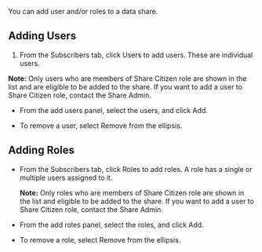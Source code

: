 
You can add user and/or roles to a data share.

## Adding Users


1.  From the Subscribers tab, click Users to add users. These are individual users.


**Note:** Only users who are members of Share Citizen role are shown in the list and are eligible to be added to the share. If you want to add a user to Share Citizen role, contact the Share Admin.

-   From the add users panel, select the users, and click Add.

-   To remove a user, select Remove from the ellipsis.


## Adding Roles


-   From the Subscribers tab, click Roles to add roles. A role has a single or multiple users assigned to it.

    **Note:** Only roles who are members of Share Citizen role are shown in the list and eligible to be added to the share. If you want to add a user to Share Citizen role, contact the Share Admin.

-   From the add roles panel, select the roles, and click Add.

-   To remove a role, select Remove from the ellipsis.


